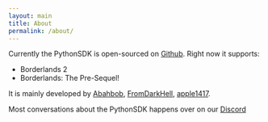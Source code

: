 ```yaml
---
layout: main
title: About
permalink: /about/
---
```


Currently the PythonSDK is open-sourced on [Github](https://github.com/bl-sdk/PythonSDK).
Right now it supports:
- Borderlands 2
- Borderlands: The Pre-Sequel!

It is mainly developed by [Abahbob](https://github.com/Abahbob), [FromDarkHell](https://github.com/FromDarkHell), [apple1417](https://github.com/apple1417).

Most conversations about the PythonSDK happens over on our [Discord](https://discord.gg/VJXtHvh)
